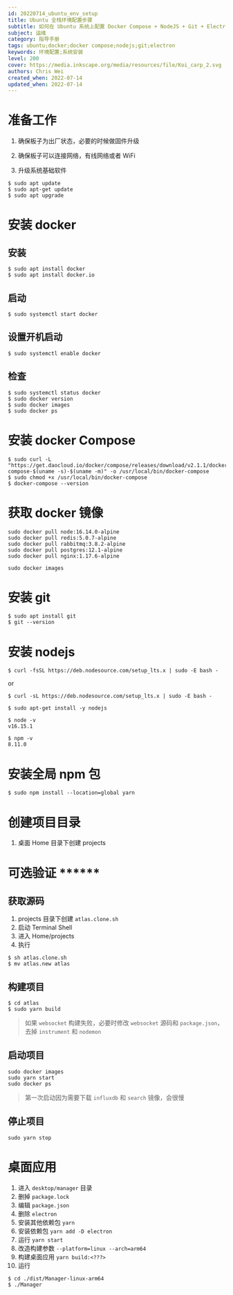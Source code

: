```yaml
---
id: 20220714_ubuntu_env_setup
title: Ubuntu 全栈环境配置步骤
subtitle: 如何在 Ubuntu 系统上配置 Docker Compose + NodeJS + Git + Electron
subject: 运维
category: 指导手册
tags: ubuntu;docker;docker compose;nodejs;git;electron
keywords: 环境配置;系统安装
level: 200
cover: https://media.inkscape.org/media/resources/file/Koi_carp_2.svg
authors: Chris Wei
created_when: 2022-07-14
updated_when: 2022-07-14
---
```


# 准备工作

1. 确保板子为出厂状态，必要的时候做固件升级
2. 确保板子可以连接网络，有线网络或者 WiFi

3. 升级系统基础软件

```
$ sudo apt update
$ sudo apt-get update
$ sudo apt upgrade
```


# 安装 docker

## 安装

```
$ sudo apt install docker
$ sudo apt install docker.io
```

## 启动

```
$ sudo systemctl start docker
```

## 设置开机启动

```
$ sudo systemctl enable docker
```

## 检查

```
$ sudo systemctl status docker
$ sudo docker version
$ sudo docker images
$ sudo docker ps
```

# 安装 docker Compose

```
$ sudo curl -L "https://get.daocloud.io/docker/compose/releases/download/v2.1.1/docker-compose-$(uname -s)-$(uname -m)" -o /usr/local/bin/docker-compose
$ sudo chmod +x /usr/local/bin/docker-compose
$ docker-compose --version
```

# 获取 docker 镜像

```
sudo docker pull node:16.14.0-alpine
sudo docker pull redis:5.0.7-alpine
sudo docker pull rabbitmq:3.8.2-alpine
sudo docker pull postgres:12.1-alpine
sudo docker pull nginx:1.17.6-alpine

sudo docker images
```

# 安装 git

```
$ sudo apt install git
$ git --version
```


# 安装 nodejs

```
$ curl -fsSL https://deb.nodesource.com/setup_lts.x | sudo -E bash -
```
or
```
$ curl -sL https://deb.nodesource.com/setup_lts.x | sudo -E bash -
```

```
$ sudo apt-get install -y nodejs

$ node -v
v16.15.1

$ npm -v
8.11.0
```

# 安装全局 npm 包

```
$ sudo npm install --location=global yarn
```


# 创建项目目录

1. 桌面 Home 目录下创建 projects

# 可选验证 ******

## 获取源码

1. projects 目录下创建 `atlas.clone.sh`
1. 启动 Terminal Shell
1. 进入 Home/projects
1. 执行 

```
$ sh atlas.clone.sh
$ mv atlas.new atlas
```

## 构建项目

```
$ cd atlas
$ sudo yarn build
```

> 如果 `websocket` 构建失败，必要时修改 `websocket` 源码和 `package.json`，去掉 `instrument` 和 `nodemon`

## 启动项目

```
sudo docker images
sudo yarn start
sudo docker ps
```

> 第一次启动因为需要下载 `influxdb` 和 `search` 镜像，会很慢

## 停止项目

```
sudo yarn stop
```

# 桌面应用

1. 进入 `desktop/manager` 目录
1. 删掉 `package.lock`
1. 编辑 `package.json`
1. 删除 `electron`
1. 安装其他依赖包 `yarn`
1. 安装依赖包 `yarn add -D electron`
1. 运行 `yarn start`
1. 改造构建参数 `--platform=linux --arch=arm64`
1. 构建桌面应用 `yarn build:<???>`
1. 运行

```
$ cd ./dist/Manager-linux-arm64
$ ./Manager
```
